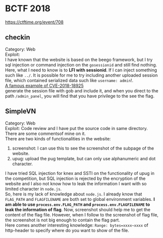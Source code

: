 # BCTF 2018
https://ctftime.org/event/708  

## checkin
Category: Web  
Exploit:  
I have known that the website is based on the beego framework, but I try sql injection or command injection on the `gosessionid` and still find nothing.  
Here, what I need to know is to **LFI with sessionid**. If I can inject something such like `../`. It is possible for me to try including another uploaded session file, which contained serialized data such like `username: admin`!.  
[A famous example of CVE-2018-18925](https://github.com/vulhub/vulhub/tree/master/gogs/CVE-2018-18925)  
generate the session file with gob and include it, and when you direct to the path `/admin_panel`, you will find that you have privilege to the see the flag.

## SimpleVN
Category: Web  
Exploit: Code review and I have put the source code in same directory. There are some commentsof mine on it.  
There are two kinds of functionalities in the website:  
1. screenshot: I can use this to see the screenshot of the subpage of the website.  
2. upug: upload the pug template, but can only use alphanumeric and dot character.  

I have tried SQL injection for knex and SSTI on the functionality of upug in the competition, but SQL injection is rejected by the encryption of the website and I also not know how to leak the information I want with so limited character in `node.js`.  
So, here is my lack of knowledge about `node.js`. I already know that `FLAG_PATH` and `FLAGFILENAME` are both set to global environment variables. **I am able to use `process.env.FLAG_PATH` and `process.env.FLAGFILENAME` to leak the information of flag**. Now, screenshot should help me to get the content of the flag file. However, when I follow to the screenshot of flag file, the screenshot is not big enough to contain the flag part.  
Here comes another interesting knowledge: `Range: bytes=xxxx~xxxx` of http-header to specify where do you want to show of the file.
